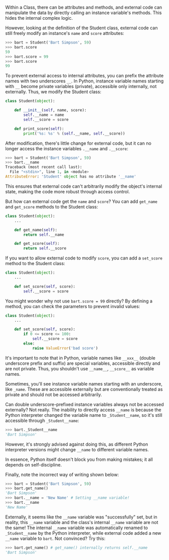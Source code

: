 Within a Class, there can be attributes and methods, and external code can manipulate the data by directly calling an instance variable's methods. This hides the internal complex logic.

However, looking at the definition of the Student class, external code can still freely modify an instance's `name` and `score` attributes:

```python
>>> bart = Student('Bart Simpson', 59)
>>> bart.score
59
>>> bart.score = 99
>>> bart.score
99
```

To prevent external access to internal attributes, you can prefix the attribute names with two underscores `__`. In Python, instance variable names starting with `__` become private variables (private), accessible only internally, not externally. Thus, we modify the Student class:

```python
class Student(object):

    def __init__(self, name, score):
        self.__name = name
        self.__score = score

    def print_score(self):
        print('%s: %s' % (self.__name, self.__score))
```

After modification, there's little change for external code, but it can no longer access the instance variables `.__name` and `.__score`:

```python
>>> bart = Student('Bart Simpson', 59)
>>> bart.__name
Traceback (most recent call last):
  File "<stdin>", line 1, in <module>
AttributeError: 'Student' object has no attribute '__name'
```

This ensures that external code can't arbitrarily modify the object's internal state, making the code more robust through access control.

But how can external code get the `name` and `score`? You can add `get_name` and `get_score` methods to the Student class:

```python
class Student(object):
    ...

    def get_name(self):
        return self.__name

    def get_score(self):
        return self.__score
```

If you want to allow external code to modify `score`, you can add a `set_score` method to the Student class:

```python
class Student(object):
    ...

    def set_score(self, score):
        self.__score = score
```

You might wonder why not use `bart.score = 99` directly? By defining a method, you can check the parameters to prevent invalid values:

```python
class Student(object):
    ...

    def set_score(self, score):
        if 0 <= score <= 100:
            self.__score = score
        else:
            raise ValueError('bad score')
```

It's important to note that in Python, variable names like `__xxx__` (double underscore prefix and suffix) are special variables, accessible directly and are not private. Thus, you shouldn't use `__name__`, `__score__` as variable names.

Sometimes, you'll see instance variable names starting with an underscore, like `_name`. These are accessible externally but are conventionally treated as private and should not be accessed arbitrarily.

Can double underscore-prefixed instance variables always not be accessed externally? Not really. The inability to directly access `__name` is because the Python interpreter changed the variable name to `_Student__name`, so it's still accessible through `_Student__name`:

```python
>>> bart._Student__name
'Bart Simpson'
```

However, it's strongly advised against doing this, as different Python interpreter versions might change `__name` to different variable names.

In essence, Python itself doesn't block you from making mistakes; it all depends on self-discipline.

Finally, note the incorrect way of writing shown below:

```python
>>> bart = Student('Bart Simpson', 59)
>>> bart.get_name()
'Bart Simpson'
>>> bart.__name = 'New Name' # Setting __name variable!
>>> bart.__name
'New Name'
```

Externally, it seems like the `__name` variable was "successfully" set, but in reality, this `__name` variable and the class's internal `__name` variable are not the same! The internal `__name` variable was automatically renamed to `_Student__name` by the Python interpreter, while external code added a new `__name` variable to `bart`. Not convinced? Try this:

```python
>>> bart.get_name() # get_name() internally returns self.__name
'Bart Simpson'
```
